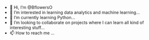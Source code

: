 - 👋 Hi, I’m @BflowersO
- 👀 I’m interested in learning data analytics and machine learning...
- 🌱 I’m currently learning Python...
- 💞️ I’m looking to collaborate on projects where I can learn all kind of interesting stuff...
- 📫 How to reach me ...

<!---
BflowersO/BflowersO is a ✨ special ✨ repository because its `README.md` (this file) appears on your GitHub profile.
You can click the Preview link to take a look at your changes.
--->
